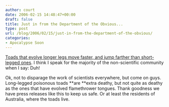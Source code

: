 ```yaml
---
author: court
date: 2006-02-15 14:48:47+00:00
draft: false
title: Just in from the Department of the Obvious...
type: post
url: /blog/2006/02/15/just-in-from-the-department-of-the-obvious/
categories:
- Apocalypse Soon
---
```


[Toads that evolve longer legs move faster, and jump farther than short-legged ones](http://today.reuters.com/news/NewsArticle.aspx?type=scienceNews&storyID=2006-02-15T180335Z_01_L15231777_RTRUKOC_0_US-ENVIRONMENT-TOADS.xml).  I think I speak for the majority of the non-scientific community when I say:  Duh!

Ok, not to disparage the work of scientists everywhere, but come on guys.  Long-legged poisonous toads **are **extra deathy, but not quite as deathy as the ones that have evolved flamethrower tongues.  Thank goodness we have press releases like this to keep us safe.  Or at least the residents of Australia, where the toads live.

